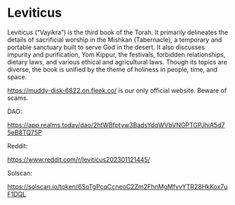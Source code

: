 # Leviticus
Leviticus (“Vayikra”) is the third book of the Torah. It primarily delineates the details of sacrificial worship in the Mishkan (Tabernacle), a temporary and portable sanctuary built to serve God in the desert. It also discusses impurity and purification, Yom Kippur, the festivals, forbidden relationships, dietary laws, and various ethical and agricultural laws. Though its topics are diverse, the book is unified by the theme of holiness in people, time, and space.

https://muddy-disk-6822.on.fleek.co/ is our only official website. Beware of scams.

DAO:

https://app.realms.today/dao/2htWBfptyw3BadsYdqWVbVNGPTGPJhiA5d75eB8TQ75P

Reddit:

https://www.reddit.com/r/leviticus202301121445/

Solscan:

https://solscan.io/token/6SoTgPcqCcneoC2Zm2FhnMgMfvvYTR28HkKox7uF1DQL
